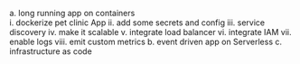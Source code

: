 a. long running app on containers  
   i. dockerize pet clinic App
   ii. add some secrets and config
   iii. service discovery
   iv. make it scalable
   v. integrate load balancer
   vi. integrate IAM
   vii. enable logs
   viii. emit custom metrics
  b. event driven app on Serverless 
  c. infrastructure as code
